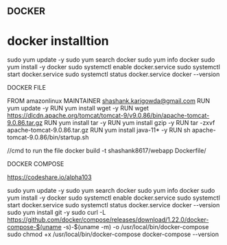 ## DOCKER
# docker installtion

sudo yum update -y
sudo yum search docker
sudo yum info docker
sudo yum install -y docker
sudo systemctl enable docker.service
sudo systemctl start docker.service
sudo systemctl status docker.service
docker --version

DOCKER FILE 

FROM amazonlinux
MAINTAINER shashank.karigowda@gmail.com
RUN yum update -y
RUN yum install wget -y
RUN wget https://dlcdn.apache.org/tomcat/tomcat-9/v9.0.86/bin/apache-tomcat-9.0.86.tar.gz
RUN yum install tar -y
RUN yum install gzip -y
RUN tar -zxvf apache-tomcat-9.0.86.tar.gz
RUN yum install java-11* -y
RUN sh apache-tomcat-9.0.86/bin/startup.sh

//cmd to run the file docker build -t shashank8617/webapp Dockerfile/

DOCKER COMPOSE 

https://codeshare.io/alpha103

sudo yum update -y
sudo yum search docker
sudo yum info docker
sudo yum install -y docker
sudo systemctl enable docker.service
sudo systemctl start docker.service
sudo systemctl status docker.service
docker --version
sudo yum install git -y
sudo curl -L https://github.com/docker/compose/releases/download/1.22.0/docker-compose-$(uname -s)-$(uname -m) -o /usr/local/bin/docker-compose
sudo chmod +x /usr/local/bin/docker-compose
docker-compose --version
